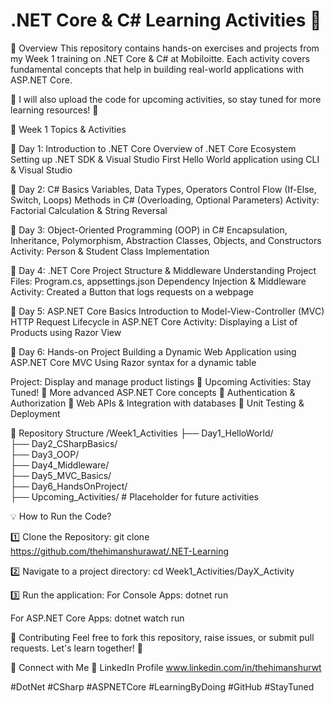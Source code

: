 # .NET Core & C# Learning Activities 🚀
📌 Overview
This repository contains hands-on exercises and projects from my Week 1 training on .NET Core & C# at Mobiloitte. Each activity covers fundamental concepts that help in building real-world applications with ASP.NET Core.

🔹 I will also upload the code for upcoming activities, so stay tuned for more learning resources! 🚀

📆 Week 1 Topics & Activities

🔹 Day 1: Introduction to .NET Core
Overview of .NET Core Ecosystem
Setting up .NET SDK & Visual Studio
First Hello World application using CLI & Visual Studio

🔹 Day 2: C# Basics
Variables, Data Types, Operators
Control Flow (If-Else, Switch, Loops)
Methods in C# (Overloading, Optional Parameters)
Activity: Factorial Calculation & String Reversal

🔹 Day 3: Object-Oriented Programming (OOP) in C#
Encapsulation, Inheritance, Polymorphism, Abstraction
Classes, Objects, and Constructors
Activity: Person & Student Class Implementation

🔹 Day 4: .NET Core Project Structure & Middleware
Understanding Project Files: Program.cs, appsettings.json
Dependency Injection & Middleware
Activity: Created a Button that logs requests on a webpage

🔹 Day 5: ASP.NET Core Basics
Introduction to Model-View-Controller (MVC)
HTTP Request Lifecycle in ASP.NET Core
Activity: Displaying a List of Products using Razor View

🔹 Day 6: Hands-on Project
Building a Dynamic Web Application using ASP.NET Core MVC
Using Razor syntax for a dynamic table

Project: Display and manage product listings
🔹 Upcoming Activities: Stay Tuned!
🔸 More advanced ASP.NET Core concepts
🔸 Authentication & Authorization
🔸 Web APIs & Integration with databases
🔸 Unit Testing & Deployment

📂 Repository Structure
/Week1_Activities
  ├── Day1_HelloWorld/ <br>
  ├── Day2_CSharpBasics/ <br>
  ├── Day3_OOP/ <br>
  ├── Day4_Middleware/ <br>
  ├── Day5_MVC_Basics/ <br>
  ├── Day6_HandsOnProject/ <br>
  ├── Upcoming_Activities/  # Placeholder for future activities <br>

💡 How to Run the Code?

1️⃣ Clone the Repository:
git clone https://github.com/thehimanshurawat/.NET-Learning

2️⃣ Navigate to a project directory:
cd Week1_Activities/DayX_Activity

3️⃣ Run the application:
For Console Apps:
dotnet run

For ASP.NET Core Apps:
dotnet watch run

🤝 Contributing
Feel free to fork this repository, raise issues, or submit pull requests. Let's learn together! 🚀

📢 Connect with Me
🔗 LinkedIn Profile www.linkedin.com/in/thehimanshurwt

#DotNet #CSharp #ASPNETCore #LearningByDoing #GitHub #StayTuned
